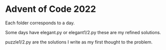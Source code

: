 # Advent of Code 2022

Each folder corresponds to a day.

Some days have elegant.py or elegant1/2.py these are my refined solutions.


puzzle1/2.py are the solutions I write as my first thought to the problem.

